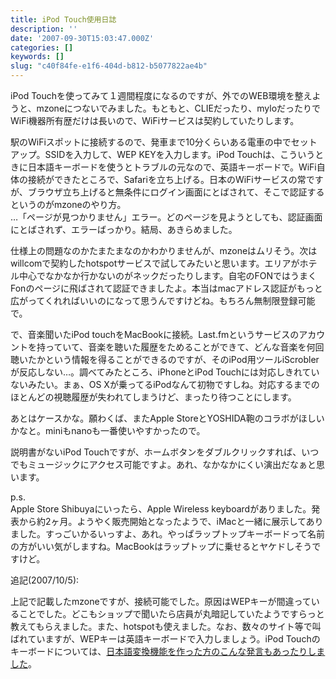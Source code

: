 ```yaml
---
title: iPod Touch使用日誌
description: ''
date: '2007-09-30T15:03:47.000Z'
categories: []
keywords: []
slug: "c40f84fe-e1f6-404d-b812-b5077822ae4b"
---
```

iPod Touchを使ってみて１週間程度になるのですが、外でのWEB環境を整えようと、mzoneにつないでみました。もともと、CLIEだったり、myloだったりでWiFi機器所有歴だけは長いので、WiFiサービスは契約していたりします。

駅のWiFiスポットに接続するので、発車まで10分くらいある電車の中でセットアップ。SSIDを入力して、WEP KEYを入力します。iPod Touchは、こういうときに日本語キーボードを使うとトラブルの元なので、英語キーボードで。WiFi自体の接続ができたところで、Safariを立ち上げる。日本のWiFiサービスの常ですが、ブラウザ立ち上げると無条件にログイン画面にとばされて、そこで認証するというのがmzoneのやり方。  
…「ページが見つかりません」エラー。どのページを見ようとしても、認証画面にとばされず、エラーばっかり。結局、あきらめました。

仕様上の問題なのかたまたまなのかわかりませんが、mzoneはムリそう。次はwillcomで契約したhotspotサービスで試してみたいと思います。エリアがホテル中心でなかなか行かないのがネックだったりします。自宅のFONではうまくFonのページに飛ばされて認証できましたよ。本当はmacアドレス認証がもっと広がってくれればいいのになって思うんですけどね。もちろん無制限登録可能で。

で、音楽聞いたiPod touchをMacBookに接続。Last.fmというサービスのアカウントを持っていて、音楽を聴いた履歴をためることができて、どんな音楽を何回聴いたかという情報を得ることができるのですが、そのiPod用ツールiScroblerが反応しない…。調べてみたところ、iPhoneとiPod Touchには対応しきれていないみたい。まぁ、OS Xが乗ってるiPodなんて初物ですしね。対応するまでのほとんどの視聴履歴が失われてしまうけど、まったり待つことにします。

あとはケースかな。願わくば、またApple StoreとYOSHIDA鞄のコラボがほしいかなと。miniもnanoも一番使いやすかったので。

説明書がないiPod Touchですが、ホームボタンをダブルクリックすれば、いつでもミュージックにアクセス可能ですよ。あれ、なかなかにくい演出だなぁと思います。

p.s.  
Apple Store Shibuyaにいったら、Apple Wireless keyboardがありました。発表から約2ヶ月。ようやく販売開始となったようで、iMacと一緒に展示してありました。すっごいかるいっすよ、あれ。やっぱラップトップキーボードって名前の方がいい気がしますね。MacBookはラップトップに乗せるとヤケドしそうですけど。

追記(2007/10/5):

上記で記載したmzoneですが、接続可能でした。原因はWEPキーが間違っていることでした。どこもショップで聞いたら店員が丸暗記していたようですらっと教えてもらえました。また、hotspotも使えました。なお、数々のサイト等で叫ばれていますが、WEPキーは英語キーボードで入力しましょう。iPod Touchのキーボードについては、[日本語変換機能を作った方のこんな発言もあったりしました](http://twitter.com/masui/statuses/312100492)。